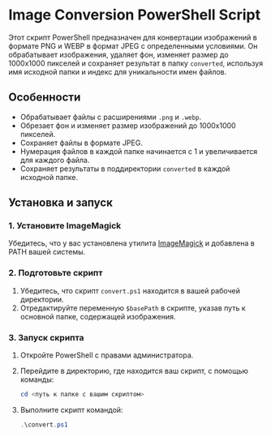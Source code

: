 # Image Conversion PowerShell Script

Этот скрипт PowerShell предназначен для конвертации изображений в формате PNG и WEBP в формат JPEG с определенными условиями. Он обрабатывает изображения, удаляет фон, изменяет размер до 1000x1000 пикселей и сохраняет результат в папку `converted`, используя имя исходной папки и индекс для уникальности имен файлов.

## Особенности

- Обрабатывает файлы с расширениями `.png` и `.webp`.
- Обрезает фон и изменяет размер изображений до 1000x1000 пикселей.
- Сохраняет файлы в формате JPEG.
- Нумерация файлов в каждой папке начинается с 1 и увеличивается для каждого файла.
- Сохраняет результаты в поддиректории `converted` в каждой исходной папке.

## Установка и запуск

### 1. Установите ImageMagick

Убедитесь, что у вас установлена утилита [ImageMagick](https://imagemagick.org) и добавлена в PATH вашей системы.

### 2. Подготовьте скрипт

1. Убедитесь, что скрипт `convert.ps1` находится в вашей рабочей директории. 
2. Отредактируйте переменную `$basePath` в скрипте, указав путь к основной папке, содержащей изображения.

### 3. Запуск скрипта

1. Откройте PowerShell с правами администратора.
2. Перейдите в директорию, где находится ваш скрипт, с помощью команды:

    ```powershell
    cd <путь к папке с вашим скриптом>
    ```

3. Выполните скрипт командой:

    ```powershell
    .\convert.ps1
    ```
